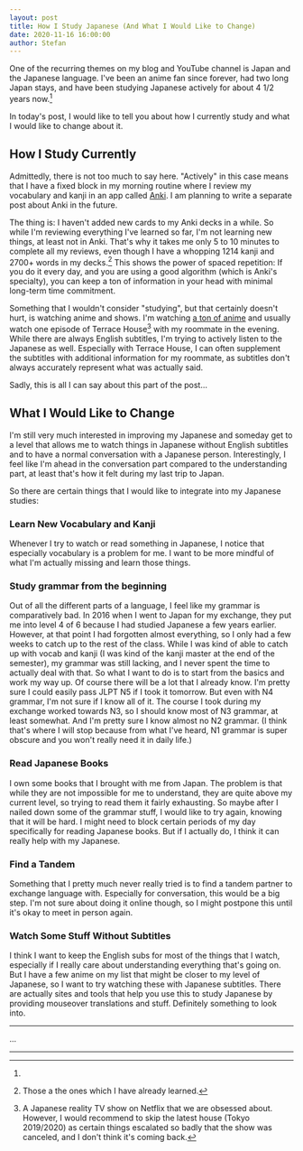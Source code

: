 ```yaml
---
layout: post
title: How I Study Japanese (And What I Would Like to Change)
date: 2020-11-16 16:00:00
author: Stefan
---
```


One of the recurring themes on my blog and YouTube channel is Japan and the Japanese language. I've been an anime fan since forever, had two long Japan stays, and have been studying Japanese actively for about 4 1/2 years now.[^1]

In today's post, I would like to tell you about how I currently study and what I would like to change about it.

## How I Study Currently
Admittedly, there is not too much to say here. "Actively" in this case means that I have a fixed block in my morning routine where I review my vocabulary and kanji in an app called [Anki](https://apps.ankiweb.net). I am planning to write a separate post about Anki in the future.

The thing is: I haven't added new cards to my Anki decks in a while. So while I'm reviewing everything I've learned so far, I'm not learning new things, at least not in Anki. That's why it takes me only 5 to 10 minutes to complete all my reviews, even though I have a whopping 1214 kanji and 2700+ words in my decks.[^2] This shows the power of spaced repetition: If you do it every day, and you are using a good algorithm (which is Anki's specialty), you can keep a ton of information in your head with minimal long-term time commitment.

Something that I wouldn't consider "studying", but that certainly doesn't hurt, is watching anime and shows. I'm watching [a ton of anime]() and usually watch one episode of Terrace House[^3] with my roommate in the evening. While there are always English subtitles, I'm trying to actively listen to the Japanese as well. Especially with Terrace House, I can often supplement the subtitles with additional information for my roommate, as subtitles don't always accurately represent what was actually said.

Sadly, this is all I can say about this part of the post...

## What I Would Like to Change
I'm still very much interested in improving my Japanese and someday get to a level that allows me to watch things in Japanese without English subtitles and to have a normal conversation with a Japanese person. Interestingly, I feel like I'm ahead in the conversation part compared to the understanding part, at least that's how it felt during my last trip to Japan.

So there are certain things that I would like to integrate into my Japanese studies:

### Learn New Vocabulary and Kanji
Whenever I try to watch or read something in Japanese, I notice that especially vocabulary is a problem for me. I want to be more mindful of what I'm actually missing and learn those things.

### Study grammar from the beginning
Out of all the different parts of a language, I feel like my grammar is comparatively bad. In 2016 when I went to Japan for my exchange, they put me into level 4 of 6 because I had studied Japanese a few years earlier. However, at that point I had forgotten almost everything, so I only had a few weeks to catch up to the rest of the class. While I was kind of able to catch up with vocab and kanji (I was kind of the kanji master at the end of the semester), my grammar was still lacking, and I never spent the time to actually deal with that. So what I want to do is to start from the basics and work my way up. Of course there will be a lot that I already know. I'm pretty sure I could easily pass JLPT N5 if I took it tomorrow. But even with N4 grammar, I'm not sure if I know all of it. The course I took during my exchange worked towards N3, so I should know most of N3 grammar, at least somewhat. And I'm pretty sure I know almost no N2 grammar. (I think that's where I will stop because from what I've heard, N1 grammar is super obscure and you won't really need it in daily life.)

### Read Japanese Books
I own some books that I brought with me from Japan. The problem is that while they are not impossible for me to understand, they are quite above my current level, so trying to read them it fairly exhausting. So maybe after I nailed down some of the grammar stuff, I would like to try again, knowing that it will be hard. I might need to block certain periods of my day specifically for reading Japanese books. But if I actually do, I think it can really help with my Japanese.

### Find a Tandem
Something that I pretty much never really tried is to find a tandem partner to exchange language with. Especially for conversation, this would be a big step. I'm not sure about doing it online though, so I might postpone this until it's okay to meet in person again.

### Watch Some Stuff Without Subtitles
I think I want to keep the English subs for most of the things that I watch, especially if I really care about understanding everything that's going on. But I have a few anime on my list that might be closer to my level of Japanese, so I want to try watching these with Japanese subtitles. There are actually sites and tools that help you use this to study Japanese by providing mouseover translations and stuff. Definitely something to look into.

---

...

---
[^1]: 
[^2]: Those a the ones which I have already learned.
[^3]: A Japanese reality TV show on Netflix that we are obsessed about. However, I would recommend to skip the latest house (Tokyo 2019/2020) as certain things escalated so badly that the show was canceled, and I don't think it's coming back.